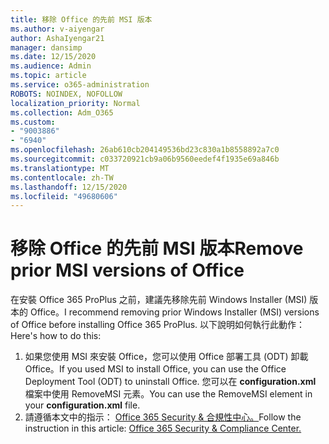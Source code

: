```yaml
---
title: 移除 Office 的先前 MSI 版本
ms.author: v-aiyengar
author: AshaIyengar21
manager: dansimp
ms.date: 12/15/2020
ms.audience: Admin
ms.topic: article
ms.service: o365-administration
ROBOTS: NOINDEX, NOFOLLOW
localization_priority: Normal
ms.collection: Adm_O365
ms.custom:
- "9003886"
- "6940"
ms.openlocfilehash: 26ab610cb204149536bd23c830a1b8558892a7c0
ms.sourcegitcommit: c033720921cb9a06b9560eedef4f1935e69a846b
ms.translationtype: MT
ms.contentlocale: zh-TW
ms.lasthandoff: 12/15/2020
ms.locfileid: "49680606"
---
```

# <a name="remove-prior-msi-versions-of-office"></a><span data-ttu-id="bc43a-102">移除 Office 的先前 MSI 版本</span><span class="sxs-lookup"><span data-stu-id="bc43a-102">Remove prior MSI versions of Office</span></span>

<span data-ttu-id="bc43a-103">在安裝 Office 365 ProPlus 之前，建議先移除先前 Windows Installer (MSI) 版本的 Office。</span><span class="sxs-lookup"><span data-stu-id="bc43a-103">I recommend removing prior Windows Installer (MSI) versions of Office before installing Office 365 ProPlus.</span></span> <span data-ttu-id="bc43a-104">以下說明如何執行此動作：</span><span class="sxs-lookup"><span data-stu-id="bc43a-104">Here's how to do this:</span></span>

1. <span data-ttu-id="bc43a-105">如果您使用 MSI 來安裝 Office，您可以使用 Office 部署工具 (ODT) 卸載 Office。</span><span class="sxs-lookup"><span data-stu-id="bc43a-105">If you used MSI to install Office, you can use the Office Deployment Tool (ODT) to uninstall Office.</span></span> <span data-ttu-id="bc43a-106">您可以在 **configuration.xml** 檔案中使用 RemoveMSI 元素。</span><span class="sxs-lookup"><span data-stu-id="bc43a-106">You can use the RemoveMSI element in your **configuration.xml** file.</span></span>
1. <span data-ttu-id="bc43a-107">請遵循本文中的指示： [Office 365 Security & 合規性中心。](https://go.microsoft.com/fwlink/p/?linkid=2077143)</span><span class="sxs-lookup"><span data-stu-id="bc43a-107">Follow the instruction in this article: [Office 365 Security & Compliance Center.](https://go.microsoft.com/fwlink/p/?linkid=2077143)</span></span>